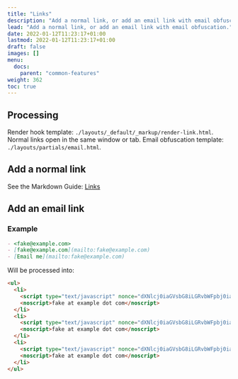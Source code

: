 ```yaml
---
title: "Links"
description: "Add a normal link, or add an email link with email obfuscation."
lead: "Add a normal link, or add an email link with email obfuscation."
date: 2022-01-12T11:23:17+01:00
lastmod: 2022-01-12T11:23:17+01:00
draft: false
images: []
menu:
  docs:
    parent: "common-features"
weight: 362
toc: true
---
```


## Processing

Render hook template: `./layouts/_default/_markup/render-link.html`. Normal links open in the same window or tab. Email obfuscation template: `./layouts/partials/email.html`.

## Add a normal link

See the Markdown Guide: [Links](https://www.markdownguide.org/basic-syntax/#links)

## Add an email link

### Example

```md
- <fake@example.com>
- [fake@example.com](mailto:fake@example.com)
- [Email me](mailto:fake@example.com)
```

Will be processed into:

```html
<ul>
  <li>
    <script type="text/javascript" nonce="dXNlcj0iaGVsbG8iLGRvbWFpbj0iaGVua3ZlcmxpbmRlLmNvbSIsZG9jdW1lbnQud3JpdGUodXNlcisiQCIrZG9tYWluKTs=">userName="fake",domainName="example",domainExtension="com",document.write("<a href='mailto:"+userName+"@"+domainName+"."+domainExtension+"'>"+userName+"@"+domainName+"."+domainExtension+"</a>");</script>
    <noscript>fake at example dot com</noscript>
  </li>
  <li>
    <script type="text/javascript" nonce="dXNlcj0iaGVsbG8iLGRvbWFpbj0iaGVua3ZlcmxpbmRlLmNvbSIsZG9jdW1lbnQud3JpdGUodXNlcisiQCIrZG9tYWluKTs=">userName="fake",domainName="example",domainExtension="com",document.write("<a href='mailto:"+userName+"@"+domainName+"."+domainExtension+"'>"+userName+"@"+domainName+"."+domainExtension+"</a>");</script>
    <noscript>fake at example dot com</noscript>
  </li>
  <li>
    <script type="text/javascript" nonce="dXNlcj0iaGVsbG8iLGRvbWFpbj0iaGVua3ZlcmxpbmRlLmNvbSIsZG9jdW1lbnQud3JpdGUodXNlcisiQCIrZG9tYWluKTs=">userName="fake",domainName="example",domainExtension="com",document.write("<a href='mailto:"+userName+"@"+domainName+"."+domainExtension+"'>Email me</a>");</script>
    <noscript>fake at example dot com</noscript>
  </li>
</ul>
```

